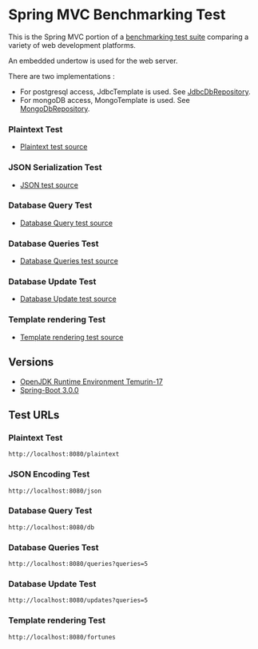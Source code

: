 # Spring MVC Benchmarking Test

This is the Spring MVC portion of a [benchmarking test suite](../) comparing a variety of web development platforms.

An embedded undertow is used for the web server.

There are two implementations :
* For postgresql access, JdbcTemplate is used. See [JdbcDbRepository](src/main/java/hello/JdbcDbRepository.java).
* For mongoDB access, MongoTemplate is used. See [MongoDbRepository](src/main/java/hello/MongoDbRepository.java).

### Plaintext Test

* [Plaintext test source](src/main/java/hello/HelloController.java)

### JSON Serialization Test

* [JSON test source](src/main/java/hello/HelloController.java)

### Database Query Test

* [Database Query test source](src/main/java/hello/HelloController.java)

### Database Queries Test

* [Database Queries test source](src/main/java/hello/HelloController.java)

### Database Update Test

* [Database Update test source](src/main/java/hello/HelloController.java)

### Template rendering Test

* [Template rendering test source](src/main/java/hello/HelloController.java)

## Versions

* [OpenJDK Runtime Environment Temurin-17](https://adoptium.net/es/temurin/releases/?version=17)
* [Spring-Boot 3.0.0](https://spring.io/projects/spring-boot)

## Test URLs

### Plaintext Test

    http://localhost:8080/plaintext

### JSON Encoding Test

    http://localhost:8080/json

### Database Query Test

    http://localhost:8080/db

### Database Queries Test

    http://localhost:8080/queries?queries=5

### Database Update Test

    http://localhost:8080/updates?queries=5

### Template rendering Test

    http://localhost:8080/fortunes
